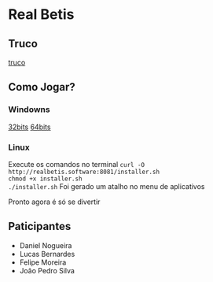 # Real Betis
## Truco
[truco](https://www.canva.com/design/DAGCrxVoyTc/jdYplWttoWTvX94xMlWW5w/edit)

## Como Jogar?

### Windowns
[32bits](http://realbetis.software:8081/win32Build.zip)
[64bits](http://realbetis.software:8081/win64Build.zip)

### Linux
Execute os comandos no terminal 
`curl -O http://realbetis.software:8081/installer.sh`  
`chmod +x installer.sh`  
`./installer.sh`
Foi gerado um atalho no menu de aplicativos


Pronto agora é só se divertir

## Paticipantes
- Daniel Nogueira
- Lucas Bernardes
- Felipe Moreira
- João Pedro Silva
